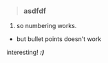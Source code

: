 > ### asdfdf

1.  so numbering works.
    

*   but bullet points doesn't work
    

interesting! **_:)_**